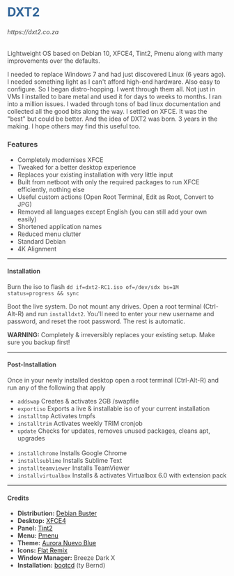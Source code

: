 <div style="color:#444444!important;">

<h1 style="color:#336699!important;">DXT2</h1> <h6>https://dxt2.co.za</h6>

<p>Lightweight OS based on Debian 10, XFCE4, Tint2, Pmenu along with many improvements over the defaults.</p>

<p>I needed to replace Windows 7 and had just discovered Linux (6 years ago). I needed something light as I can't afford high-end hardware. Also easy to configure. So I began distro-hopping. I went through them all. Not just in VMs I installed to bare metal and used it for days to weeks to months. I ran into a million issues. I waded through tons of bad linux documentation and collected all the good bits along the way. I settled on XFCE. It was the "best" but could be better. And the idea of DXT2 was born. 3 years in the making. I hope others may find this useful too.</p>

<h3>Features</h3>
<ul>
  <li>Completely modernises XFCE</li>
  <li>Tweaked for a better desktop experience</li>
  <li>Replaces your existing installation with very little input</li>
  <li>Built from netboot with only the required packages to run XFCE efficiently, nothing else</li>
  <li>Useful custom actions (Open Root Terminal, Edit as Root, Convert to JPG)</li>
  <li>Removed all languages except English (you can still add your own easily)</li>
  <li>Shortened application names</li>
  <li>Reduced menu clutter</li>
  <li>Standard Debian</li>
  <li>4K Alignment</li>
</ul>

<hr>

<h4>Installation</h4>
<p>Burn the iso to flash <code>dd if=dxt2-RC1.iso of=/dev/sdx bs=1M status=progress && sync</code></p>
<p>Boot the live system. Do not mount any drives. Open a root terminal (Ctrl-Alt-R) and run <code>installdxt2</code>. You'll need to enter your new username and password, and reset the root password. The rest is automatic.</p>
<alert><b>WARNING:</b> Completely & irreversibly replaces your existing setup. Make sure you backup first!</alert>

<hr>

<h4>Post-Installation</h4>
<p>Once in your newly installed desktop open a root terminal (Ctrl-Alt-R) and run any of the following that apply<p>
  <ul>
    <li><code>addswap</code> Creates & activates 2GB /swapfile</li>
    <li><code>exportiso</code> Exports a live & installable iso of your current installation</li>
    <li><code>installtmp</code> Activates tmpfs</li>
    <li><code>installtrim</code> Activates weekly TRIM cronjob</li>
    <li><code>update</code> Checks for updates, removes unused packages, cleans apt, upgrades</li>
    <br/>
    <li><code>installchrome</code> Installs Google Chrome</li>
    <li><code>installsublime</code> Installs Sublime Text</li>
    <li><code>installteamviewer</code> Installs TeamViewer</li>    
    <li><code>installvirtualbox</code> Installs & activates Virtualbox 6.0 with extension pack</li>
    
  </ul>
  
  <hr>
  
  <h4>Credits</h4>
  <ul>
  <li><b>Distribution:</b> <a href="https://www.debian.org/">Debian Buster</a></li>
  <li><b>Desktop:</b> <a href="https://www.xfce.org/">XFCE4</a></li>
  <li><b>Panel:</b> <a href="https://gitlab.com/o9000/tint2">Tint2</a></li>
  <li><b>Menu:</b> <a href="https://github.com/sgtpep/pmenu">Pmenu</a></li>
  <li><b>Theme:</b> <a href="https://www.gnome-look.org/p/1283611/">Aurora Nuevo Blue</a></li>
  <li><b>Icons:</b> <a href="https://drasite.com/flat-remix">Flat Remix</a></li>
  <li><b>Window Manager:</b> Breeze Dark X</li>
  <li><b>Installation:</b> <a href="https://packages.debian.org/buster/bootcd">bootcd</a> (ty Bernd)</li>
<ul>

</div>
